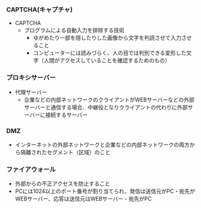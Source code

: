 ### CAPTCHA(キャプチャ)
- CAPTCHA
  - プログラムによる自動入力を排除する技術
    - ゆがめたり一部を隠したりした画像から文字を判読させて入力させること
    - コンピューターには読みづらく、人の目では判別できる変形した文字（人間がアクセスしていることを確認するためのもの）
### プロキシサーバー
  - 代理サーバー
    - 企業などの内部ネットワークのクライアントがWEBサーバーなどの外部サーバーと通信する場合、中継役となりクライアントの代わりに外部サーバーに接続するサーバー
### DMZ
  - インターネットの外部ネットワークと企業などの内部ネットワークの両方から隔離されたセグメント（区域）のこと
### ファイアウォール
  - 外部からの不正アクセスを防止すること
- PCには1024以上のポート番号が割り当てられ、発信は送信元がPC・宛先がWEBサーバー、応答は送信元はWEBサーバー・宛先がPC

